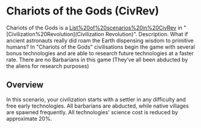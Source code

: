 # Chariots of the Gods (CivRev)

Chariots of the Gods is a [List%20of%20scenarios%20in%20CivRev](scenario) in "[Civilization%20Revolution](Civilization Revolution)".
Description.
What if ancient astronauts really did roam the Earth dispensing wisdom to primitive humans? In "Chariots of the Gods" civilisations begin the game with several bonus technologies and are able to research future technologies at a faster rate. There are no Barbarians in this game (They’ve all been abducted by the aliens for research purposes)
## Overview

In this scenario, your civilization starts with a settler in any difficulty and free early technologies. All barbarians are abducted, while native villages are spawned frequently. All technologies' science cost is reduced by approximate 20%.